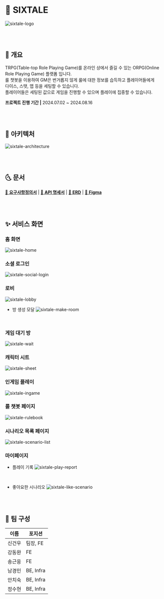 # 🦊 SIXTALE

![sixtale-logo](/uploads/8e47f5f0f93220ec9343cbef4333a0db/sixtale-logo.png)

<br><br>

## 🐶 개요

TRPG(Table-top Role Playing Game)를 온라인 상에서 즐길 수 있는 ORPG(Online Role Playing Game) 플랫폼 입니다. <br>
룰 챗봇을 이용하여 GM은 번거롭지 않게 룰에 대한 정보를 습득하고 플레이어들에게 다이스, 스탯, 맵 등을 세팅할 수 있습니다. <br>
플레이어들은 세팅된 값으로 게임을 진행할 수 있으며 플레이에 집중할 수 있습니다.

**프로젝트 진행 기간 |** 2024.07.02 ~ 2024.08.16 <br>

<br><br>

## 🐺 아키텍처

![sixtale-architecture](/uploads/7a5f703584d7a23349e68d75617745a4/sixtale-architecture.png)

<br><br>

## 🌜 문서

[🏹 **요구사항정의서**](https://www.notion.so/065b43c7baf24caeba779b43c802d1c1?pvs=4) | 
[🥊 **API 명세서**](https://www.notion.so/API-7edeb1562c39453fa8cd1413d925c936?pvs=4) |
[🐍 **ERD**](https://www.erdcloud.com/d/S9zzcHCedsuaJXGBm) |
[🎨 **Figma**](https://www.figma.com/design/Yhc8a4UmWzbtCxuEbxGI1w/ORPG?t=wd8YHRtOoV5LF1tG-0)

<br><br>

## ✨ 서비스 화면

### 홈 화면

![sixtale-home](/uploads/4096d2c6ff9ec0eee8d5a63569a4773a/sixtale-home.PNG)
<br>

### 소셜 로그인

![sixtale-social-login](/uploads/2e657b886e2225eb0aaca5184283e4ba/sixtale-social-login.PNG)
<br>

### 로비


![sixtale-lobby](/uploads/fa992c0a602cba08e41ee2a87e11dd98/sixtale-lobby.png)
<br>

* 방 생성 모달
![sixtale-make-room](/uploads/360a1f6f3738d645409e9a78bf0dcd72/sixtale-make-room.PNG)
<br>

### 게임 대기 방

![sixtale-wait](/uploads/435f1aa5c13b7f7524aa73921dd8977e/sixtale-wait.png)
<br>

### 캐릭터 시트

![sixtale-sheet](/uploads/8ee66a85380b9f7ebdff2b1acd66e02b/sixtale-sheet.png)
<br>

### 인게임 플레이

![sixtale-ingame](/uploads/bfdd451862b7dbd8c28a06d710d15b29/sixtale-ingame.png)
<br>

### 룰 챗봇 페이지

![sixtale-rulebook](/uploads/7da4576e2ca1e0c7e19d3218e45e0d27/sixtale-rulebook.PNG)
<br>

### 시나리오 목록 페이지

![sixtale-scenario-list](/uploads/d081b05db9c5c7b5f7982664ed6dee5f/sixtale-scenario-list.PNG)
<br>

### 마이페이지

* 플레이 기록
![sixtale-play-report](/uploads/65389118e0a11a8add5cddeb963b1dc3/sixtale-play-report.PNG)
<br>

* 좋아요한 시나리오
![sixtale-like-scenario](/uploads/423dad4758526df91188b3acdda85260/sixtale-like-scenario.PNG)
<br>

<br>

## 👥 팀 구성
|이름|포지션|
|------|---|
|신건우|팀장, FE|
|강동완|FE|
|송근웅|FE|
|남경민|BE, Infra|
|안치숙|BE, Infra|
|정수현|BE, Infra|
